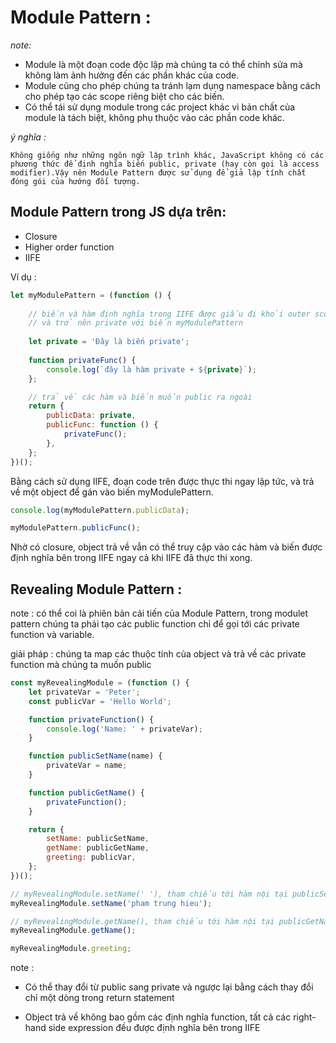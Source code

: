 # Module Pattern :
_note:_ 
-   Module là một đoạn code độc lập mà chúng ta có thể chỉnh sửa mà không làm ảnh hưởng đến các phần khác của code. 
-   Module cũng cho phép chúng ta tránh lạm dụng namespace bằng cách cho phép tạo các scope riêng biệt cho các biến. 
-   Có thể tái sử dụng module trong các project khác vì bản chất của module là tách biệt, không phụ thuộc vào các phần code khác.
    
_ý nghĩa :_ 

    Không giống như những ngôn ngữ lập trình khác, JavaScript không có các phương thức để định nghĩa biến public, private (hay còn gọi là access modifier).Vậy nên Module Pattern được sử dụng để giả lập tính chất đóng gói của hướng đối tượng.
    
## Module Pattern trong JS dựa trên: 

- Closure
- Higher order function 
- IIFE

Ví dụ :
```js
let myModulePattern = (function () {
    
    // biến và hàm định nghĩa trong IIFE được giấu đi khỏi outer scope
    // và trở nên private với biến myModulePattern
    
    let private = 'Đây là biến private';
    
    function privateFunc() {
        console.log(`đây là hàm private + ${private}`);
    };

    // trả về các hàm và biến muốn public ra ngoài
    return {
        publicData: private,
        publicFunc: function () {
            privateFunc();
        },
    };
})();
```
Bằng cách sử dụng IIFE, đoạn code trên được thực thi ngay lập tức, và trả về một object để gán vào biến myModulePattern.

```js
console.log(myModulePattern.publicData);

myModulePattern.publicFunc();
```
Nhờ có closure, object trả về vẫn có thể truy cập vào các hàm và biến được định nghĩa bên trong IIFE ngay cả khi IIFE đã thực thi xong.

## Revealing Module Pattern :
note : có thể coi là phiên bản cải tiến của Module Pattern, trong modulet pattern chúng ta phải tạo các public function chỉ để gọi tới các private function và variable.

giải pháp : chúng ta map các thuộc tính của object và trả về các private function mà chúng ta muốn public

```js
const myRevealingModule = (function () {
    let privateVar = 'Peter';
    const publicVar = 'Hello World';

    function privateFunction() {
        console.log('Name: ' + privateVar);
    }

    function publicSetName(name) {
        privateVar = name;
    }

    function publicGetName() {
        privateFunction();
    }

    return {
        setName: publicSetName,
        getName: publicGetName,
        greeting: publicVar,
    };
})();

// myRevealingModule.setName(' '), tham chiếu tới hàm nội tại publicSetName
myRevealingModule.setName('pham trung hieu');

// myRevealingModule.getName(), tham chiếu tới hàm nội tại publicGetName
myRevealingModule.getName();

myRevealingModule.greeting;
```
note :

- Có thể thay đổi từ public sang private và ngược lại bằng cách thay đổi chỉ một dòng trong return statement
    
- Object trả về không bao gồm các định nghĩa function, tất cả các right-hand side expression đều được định nghĩa bên trong IIFE 